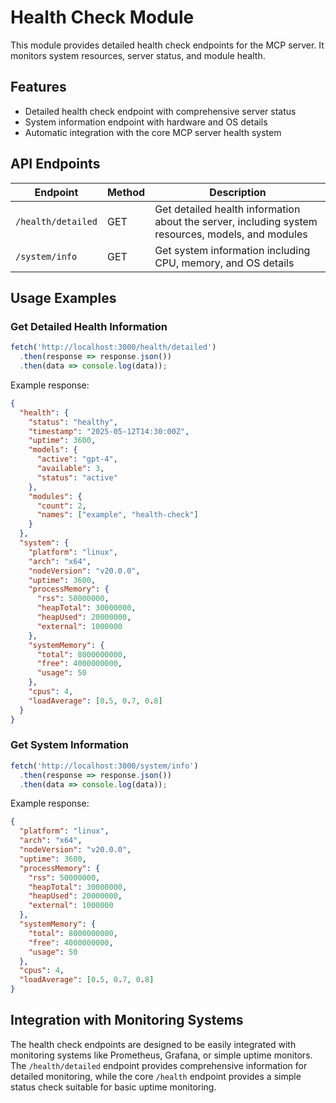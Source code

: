 # Health Check Module

This module provides detailed health check endpoints for the MCP server. It monitors system resources, server status, and module health.

## Features

- Detailed health check endpoint with comprehensive server status
- System information endpoint with hardware and OS details
- Automatic integration with the core MCP server health system

## API Endpoints

| Endpoint | Method | Description |
|----------|--------|-------------|
| `/health/detailed` | GET | Get detailed health information about the server, including system resources, models, and modules |
| `/system/info` | GET | Get system information including CPU, memory, and OS details |

## Usage Examples

### Get Detailed Health Information

```javascript
fetch('http://localhost:3000/health/detailed')
  .then(response => response.json())
  .then(data => console.log(data));
```

Example response:
```json
{
  "health": {
    "status": "healthy",
    "timestamp": "2025-05-12T14:30:00Z",
    "uptime": 3600,
    "models": {
      "active": "gpt-4",
      "available": 3,
      "status": "active"
    },
    "modules": {
      "count": 2,
      "names": ["example", "health-check"]
    }
  },
  "system": {
    "platform": "linux",
    "arch": "x64",
    "nodeVersion": "v20.0.0",
    "uptime": 3600,
    "processMemory": {
      "rss": 50000000,
      "heapTotal": 30000000,
      "heapUsed": 20000000,
      "external": 1000000
    },
    "systemMemory": {
      "total": 8000000000,
      "free": 4000000000,
      "usage": 50
    },
    "cpus": 4,
    "loadAverage": [0.5, 0.7, 0.8]
  }
}
```

### Get System Information

```javascript
fetch('http://localhost:3000/system/info')
  .then(response => response.json())
  .then(data => console.log(data));
```

Example response:
```json
{
  "platform": "linux",
  "arch": "x64",
  "nodeVersion": "v20.0.0",
  "uptime": 3600,
  "processMemory": {
    "rss": 50000000,
    "heapTotal": 30000000,
    "heapUsed": 20000000,
    "external": 1000000
  },
  "systemMemory": {
    "total": 8000000000,
    "free": 4000000000,
    "usage": 50
  },
  "cpus": 4,
  "loadAverage": [0.5, 0.7, 0.8]
}
```

## Integration with Monitoring Systems

The health check endpoints are designed to be easily integrated with monitoring systems like Prometheus, Grafana, or simple uptime monitors. The `/health/detailed` endpoint provides comprehensive information for detailed monitoring, while the core `/health` endpoint provides a simple status check suitable for basic uptime monitoring.